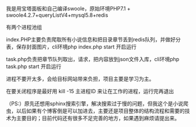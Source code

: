 我是用宝塔面板和自己编译swoole，原始环境PHP7.1 + swoole4.2.7+queryListV4+mysql5.8+redis

有两个进程池组

index.PHP主要负责爬取所有小说信息和把目录章节丢到redis队列，并做好分表，保存封面图片，cli环境php index.php start 开启运行

task.php负责把章节队列取出，请求，把内容放到json文件入库，cli环境php task.php start 开启运行

进程不要开太多，会给目标网站带来负担，项目主要是学习为主。

在要关闭程序是最好用 kill -15 主进程ID 来让在工作的进程，运行完再退出

（PS:）原先还想用sphinx搜索引擎，解决搜索过于慢的问题，但我这个是小说爬虫，以后如果有个博客倒是可以加进去，主要还是项目整体的结构流程和需要的技术为主要目的；目前代码还有很多不足完善的地方，如果遇到麻烦请提出来。
